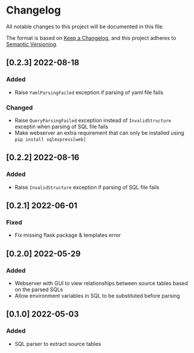 # Changelog
All notable changes to this project will be documented in this file.

The format is based on [Keep a Changelog](https://keepachangelog.com/en/1.0.0/),
and this project adheres to [Semantic Versioning](https://semver.org/spec/v2.0.0.html).

## [0.2.3] 2022-08-18
### Added
- Raise `YamlParsingFailed` exception if parsing of yaml file fails

### Changed
- Raise `QueryParsingFailed` exception instead of `InvalidStructure` exceptin when parsing of SQL file fails
- Make webserver an extra requirement that can only be installed using `pip install sqlexpress[web]`

## [0.2.2] 2022-08-16
### Added
- Raise `InvalidStructure` exception if parsing of SQL file fails

## [0.2.1] 2022-06-01
### Fixed
- Fix missing flask package & templates error

## [0.2.0] 2022-05-29
### Added
- Webserver with GUI to view relationships between source tables based on the parsed SQLs
- Allow environment variables in SQL to be substituted before parsing

## [0.1.0] 2022-05-03
### Added
- SQL parser to extract source tables
